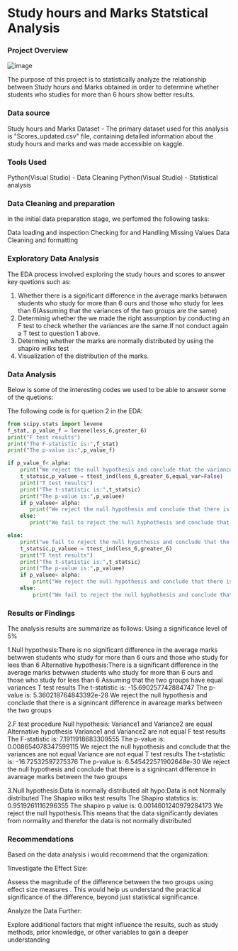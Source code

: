 # Study hours and Marks Statstical Analysis


### Project Overview
![image](https://github.com/user-attachments/assets/65211cbe-7977-4bb2-bd92-19cffa38cb22)




The purpose of this project is to statistically analyze the relationship between Study hours and Marks obtained in order to determine whether students who studies for more than 6 hours show better results.

### Data source

Study hours and Marks Dataset - The primary dataset used for this analysis is "Scores_updated.csv" file, containing detailed information about the study hours and marks and was made accessible on kaggle.

### Tools Used
Python(Visual Studio) - Data Cleaning 
Python(Visual Studio) - Statistical analysis

### Data Cleaning and preparation
in the initial data preparation stage, we perfomed the following tasks:

Data loading and inspection
Checking for and Handling Missing Values
Data Cleaning and formatting

### Exploratory Data Analysis
The EDA process involved exploring the study hours and scores to answer key quetions such as:

1. Whether there is a  significant difference in the average marks betwwen students who study for more than 6 ours and those who study for lees than 6(Assuming that the variances of the two groups are the same)
2. Determinig whether the we made the right assumption by conducting an F test to check whether the variances are the same.If not conduct again a T test to question 1 above.
3. Determing whether the marks are normally distributed by using the shapiro wilks test
4. Visualization of the distribution of the marks.

### Data Analysis
Below is some of the interesting codes we used to be able to answer some of the quetions:

The following code is for quetion 2 in the EDA:

```python
from scipy.stats import levene
f_stat, p_value_f = levene(less_6,greater_6)
print("F test results")
print("The F-statistic is:",f_stat)
print("The p-value is:",p_value_f)

if p_value_f< alpha:
    print("We reject the null hypothesis and conclude that the variances are not equal")
    t_statsic,p_valuee = ttest_ind(less_6,greater_6,equal_var=False)
    print("T test results")
    print("The t-statistic is:",t_statsic)
    print("The p-value is:",p_valuee)
    if p_valuee< alpha:
       print("We reject the null hypothesis and conclude that there is a signincant difference in avareage marks between the two groups")
    else:
       print("We fail to reject the null hyphothesis and conclude that there is no enough information to show that there is a significant difference")

else:
    print("we fail to reject the null hypothesis and conclude that the variances are equal")
    t_statsic,p_valuee = ttest_ind(less_6,greater_6)
    print("T test results")
    print("The t-statistic is:",t_statsic)
    print("The p-value is:",p_valuee)
    if p_valuee< alpha:
        print("We reject the null hypothesis and conclude that there is a signincant difference in avareage marks between the two groups")
    else:
        print("We fail to reject the null hyphothesis and conclude that there is no enough information to show that there is a significant difference")
```

### Results or Findings
The analysis results are summarize as follows:
Using a significance level of 5%

1.Null hypothesis:There is no significant difference in the average marks betwwen students who study for more than 6 ours and those who study for lees than 6
  Alternative hypothesis:There is a significant difference in the average marks betwwen students who study for more than 6 ours and those who study for lees than 6
Assuming that the two groups have equal variances
T test results
The t-statistic is: -15.690257742884747
The p-value is: 5.360218764843392e-28
We reject the null hypothesis and conclude that there is a signincant difference in avareage marks between the two groups

2.F test procedure
Null hypothesis: Variance1 and Variance2 are equal
Alternative hypothesis Variance1 and Variance2 are not equal
F test results
The F-statistic is: 7.1911918683309555
The p-value is: 0.008654078347599115
We reject the null hypothesis and conclude that the variances are not equal
Variance are not equal
T test results
The t-statistic is: -16.72532597275376
The p-value is: 6.545422571902648e-30
We reject the null hypothesis and conclude that there is a signincant difference in avareage marks between the two groups

3.Null hypothesis:Data is normally distributed
  alt hypo:Data is not Normally distributed
  The Shapiro wilks test results
The Shapiro statstics is: 0.9519261116296355
The shapiro p value is: 0.0014601240979284173
We reject the null hypothesis.This means that the data significantly deviates from normality and therefor the data is not normally distributed

### Recommendations
Based on the data analysis i would recommend that the organization:

1Investigate the Effect Size:

Assess the magnitude of the difference between the two groups using effect size measures . This would help us understand the practical significance of the difference, beyond just statistical significance.

Analyze the Data Further:

Explore additional factors that might influence the results, such as study methods, prior knowledge, or other variables to gain a deeper understanding




